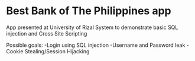 # Best Bank of The Philippines app


App presented at University of Rizal System to demonstrate
basic SQL injection and Cross Site Scripting

Possible goals:
-Login using SQL injection
-Username and Password leak
-Cookie Stealing/Session Hijacking
